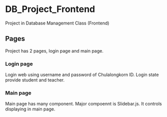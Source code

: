 # DB_Project_Frontend
Project in Database Management Class (Frontend)

## Pages
Project has 2 pages, login page and main page.

### Login page
Login web using username and password of Chulalongkorn ID. Login state provide student and teacher.

### Main page
Main page has many component. Major compoennt is Slidebar.js. It controls displaying in main page.